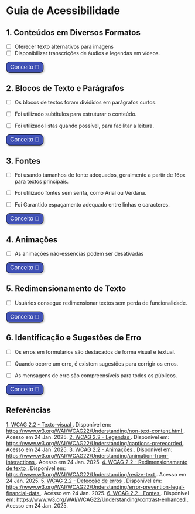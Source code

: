 # Guia de Acessibilidade 

## 1. Conteúdos em Diversos Formatos

- [ ] Oferecer texto alternativos para imagens
- [ ] Disponibilizar transcrições de áudios e legendas em vídeos.

<style>
  button:not(#aumentar):not(#diminuir) {
    border: 1px solid black;
    padding: 5px 10px;
    border-radius: 10px; /* Adiciona cantos arredondados */
    background-color: #4051B5; /* Cor de fundo */
    color: white; /* Cor do texto */
    font-size: 16px; /* Tamanho da fonte */
    cursor: pointer; /* Cursor de ponteiro */
    box-shadow: 2px 2px 5px rgba(0, 0, 0, 0.3); /* Sombra */
    transition: background-color 0.3s, transform 0.3s;
  }
  button:not(#aumentar):not(#diminuir):hover {
    background-color: #0056b3; /* Cor de fundo ao passar o mouse */
    transform: scale(1.05); /* Aumenta ligeiramente o botão */
  }
</style>

<button title="alo" class="botao-conceito" onclick="let el = document.getElementById('diversosFormatos'); el.style.display = el.style.display === 'none' ? 'block' : 'none';">
  Conceito 📖
</button>
<div id="diversosFormatos" style="display: none;">
É importante diversificar os formatos de conteúdo para garantir que pessoas com diferentes habilidades possam acessar informações. Quando possível, utilize diversos para que atenda um demanda maior de público. <a href="#referencia-1">[1]</a> <a href="#referencia-2">[2]</a>

</div>

## 2. Blocos de Texto e Parágrafos

- [ ] Os blocos de textos foram divididos em parágrafos curtos.

- [ ] Foi utilizado subtítulos para estruturar o conteúdo.

- [ ] Foi utilizado listas quando possível, para facilitar a leitura.

<button onclick="let el = document.getElementById('paragrafos'); el.style.display = el.style.display === 'none' ? 'block' : 'none';">
  Conceito 📖
</button>
<div id="paragrafos" style="display: none;">
Textos longos frequentemente apresentam uma estrutura complexa, com múltiplos parágrafos, subtópicos e argumentos interligados. Pessoas com dificuldades de leitura ou organização cognitiva podem ter dificuldade em identificar a estrutura principal, seguir o fluxo do texto e entender a relação entre as diferentes partes. <a href="#referencia-2">[2]</a>
</div>


## 3. Fontes

- [ ] Foi usando tamanhos de fonte adequados, geralmente a partir de 16px para textos principais.

- [ ] Foi utilizado fontes sem serifa, como Arial ou Verdana.

- [ ] Foi Garantido espaçamento adequado entre linhas e caracteres.

<button onclick="let el = document.getElementById('fonte'); el.style.display = el.style.display === 'none' ? 'block' : 'none';">
  Conceito 📖
</button>
<div id="fonte" style="display: none;">
Uma fonte legível e agradável melhora a experiência do usuário, tornando a leitura mais confortável e eficiente. Isso resulta em maior engajamento, satisfação e tempo de permanência na página. Também torna a leitura mais rápida e fácil que permite que os usuários processem informações de forma mais eficiente, aumentando sua produtividade. <a href="#referencia-6">[6]</a>
</div>

## 4. Animações

- [ ] As animações não-essencias podem ser desativadas

<button onclick="let el = document.getElementById('animacoes'); el.style.display = el.style.display === 'none' ? 'block' : 'none';">
  Conceito 📖
</button>
<div id="animacoes" style="display: none;">
Animações podem ser distrativas ou prejudiciais para pessoas com epilepsia ou problemas de atenção. Para mitigar problemas, é recomendado permitir que o usuário pause ou desative animações. <a href="#referencia-3">[3]</a>
</div>

## 5. Redimensionamento de Texto

- [ ] Usuários consegue redimensionar textos sem perda de funcionalidade.

<button onclick="let el = document.getElementById('rediTexto'); el.style.display = el.style.display === 'none' ? 'block' : 'none';">
  Conceito 📖
</button>
<div id="rediTexto" style="display: none;">
 Pessoas com deficiência visual, como baixa visão, daltonismo ou outras condições, podem ter dificuldades significativas com tamanhos de fonte fixos. A capacidade de aumentar ou diminuir o tamanho da fonte permite que esses usuários ajustem o texto para um nível que lhes seja confortável e legível, garantindo o acesso à informação e a inclusão digital. <a href="#referencia-4">[4]</a>
</div>

## 6. Identificação e Sugestões de Erro

- [ ] Os erros em formulários são destacados de forma visual e textual.

- [ ] Quando ocorre um erro, é existem sugestões para corrigir os erros.

- [ ] As mensagens de erro são compreensíveis para todos os públicos.

<button onclick="let el = document.getElementById('erros'); el.style.display = el.style.display === 'none' ? 'block' : 'none';">
  Conceito 📖
</button>
<div id="erros" style="display: none;">
 Pessoas com deficiência, idosos ou usuários com pouca familiaridade com tecnologia podem encontrar dificuldades específicas na interação com sistemas digitais. A análise de erros permite identificar barreiras de acessibilidade e desenvolver soluções inclusivas. <a href="#referencia-5">[5]</a>
</div>


## Referências 

<a id="referencia-1" href="https://www.w3.org/WAI/WCAG22/Understanding/non-text-content.html" target="_blank" aria-label="WCAG 2.2 - Non-text Content">
  1. WCAG 2.2 - Texto-visual
</a>. Disponível em: <a href="https://www.w3.org/WAI/WCAG22/Understanding/non-text-content.html" target="_blank" aria-label="Link para WCAG 2.2 - Texto-visual">
  https://www.w3.org/WAI/WCAG22/Understanding/non-text-content.html
</a>. Acesso em 24 Jan. 2025.

<a id="referencia-2" href="https://www.w3.org/WAI/WCAG22/Understanding/captions-prerecorded" target="_blank" aria-label="WCAG 2.2 - Non-text Content">
  2. WCAG 2.2 - Legendas
</a>. Disponível em: <a href="https://www.w3.org/WAI/WCAG22/Understanding/captions-prerecorded" target="_blank" aria-label="Link para WCAG 2.2 - Legendas">
  https://www.w3.org/WAI/WCAG22/Understanding/captions-prerecorded
</a>. Acesso em 24 Jan. 2025.

<a id="referencia-3" href="https://www.w3.org/WAI/WCAG22/Understanding/animation-from-interactions" target="_blank" aria-label="WCAG 2.2 - Animações">
  3. WCAG 2.2 - Animações
</a>. Disponível em: <a href="https://www.w3.org/WAI/WCAG22/Understanding/animation-from-interactions" target="_blank" aria-label="Link para WCAG 2.2 - Animações">
  https://www.w3.org/WAI/WCAG22/Understanding/animation-from-interactions
</a>. Acesso em 24 Jan. 2025.

<a id="referencia-4" href="https://www.w3.org/WAI/WCAG22/Understanding/resize-text" target="_blank" aria-label="WCAG 2.2 - Redimensionamento de texto">
  4. WCAG 2.2 - Redimensionamento de texto
</a>. Disponível em: <a href="https://www.w3.org/WAI/WCAG22/Understanding/resize-text" target="_blank" aria-label="Link para WCAG 2.2 - Redimensionamento de texto">
  https://www.w3.org/WAI/WCAG22/Understanding/resize-text
</a>. Acesso em 24 Jan. 2025.

<a id="referencia-5" href="https://www.w3.org/WAI/WCAG22/Understanding/error-prevention-legal-financial-data" target="_blank" aria-label="WCAG 2.2 - Detecção de erros">
  5. WCAG 2.2 - Detecção de erros
</a>. Disponível em: <a href="https://www.w3.org/WAI/WCAG22/Understanding/error-prevention-legal-financial-data" target="_blank" aria-label="Link para WCAG 2.2 - Detecção de erros">
  https://www.w3.org/WAI/WCAG22/Understanding/error-prevention-legal-financial-data
</a>. Acesso em 24 Jan. 2025.

<a id="referencia-6" href="https://www.w3.org/WAI/WCAG22/Understanding/contrast-enhanced" target="_blank" aria-label="WCAG 2.2 - Fontes">
  6. WCAG 2.2 - Fontes
</a>. Disponível em: <a href="https://www.w3.org/WAI/WCAG22/Understanding/contrast-enhanced" target="_blank" aria-label="Link para WCAG 2.2 - Fontes">
  https://www.w3.org/WAI/WCAG22/Understanding/contrast-enhanced
</a>. Acesso em 24 Jan. 2025.